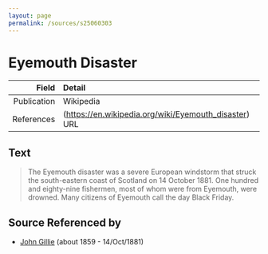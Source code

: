 ```yaml
---
layout: page
permalink: /sources/s25060303
---
```


# Eyemouth Disaster

Field | Detail
---:|:---
Publication | Wikipedia
References | (https://en.wikipedia.org/wiki/Eyemouth_disaster) URL

## Text

> The Eyemouth disaster was a severe European windstorm that struck the south-eastern coast of Scotland on 14 October 1881. One hundred and eighty-nine fishermen, most of whom were from Eyemouth, were drowned. Many citizens of Eyemouth call the day Black Friday.
>

## Source Referenced by

* [John Gillie](../people/@49104732@-john-gillie-b1859-d1881-10-14.md) (about 1859 - 14/Oct/1881)
